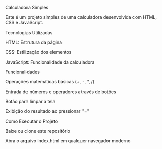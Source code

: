Calculadora Simples

Este é um projeto simples de uma calculadora desenvolvida com HTML, CSS e JavaScript.

Tecnologias Utilizadas

HTML: Estrutura da página

CSS: Estilização dos elementos

JavaScript: Funcionalidade da calculadora

Funcionalidades

Operações matemáticas básicas (+, -, *, /)

Entrada de números e operadores através de botões

Botão para limpar a tela

Exibição do resultado ao pressionar "="

Como Executar o Projeto

Baixe ou clone este repositório

Abra o arquivo index.html em qualquer navegador moderno
